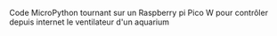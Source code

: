 Code MicroPython tournant sur un Raspberry pi Pico W pour contrôler depuis internet le ventilateur d'un aquarium
